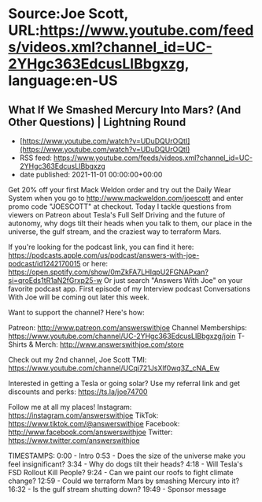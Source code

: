 # Source:Joe Scott, URL:https://www.youtube.com/feeds/videos.xml?channel_id=UC-2YHgc363EdcusLIBbgxzg, language:en-US

## What If We Smashed Mercury Into Mars? (And Other Questions) | Lightning Round
 - [https://www.youtube.com/watch?v=UDuDQUrOQtI](https://www.youtube.com/watch?v=UDuDQUrOQtI)
 - RSS feed: https://www.youtube.com/feeds/videos.xml?channel_id=UC-2YHgc363EdcusLIBbgxzg
 - date published: 2021-11-01 00:00:00+00:00

Get 20% off your first Mack Weldon order and try out the Daily Wear System when you go to http://www.mackweldon.com/joescott and enter promo code "JOESCOTT" at checkout.
Today I tackle questions from viewers on Patreon about Tesla's Full Self Driving and the future of autonomy, why dogs tilt their heads when you talk to them, our place in the universe, the gulf stream, and the craziest way to terraform Mars.

If you're looking for the podcast link, you can find it here:
https://podcasts.apple.com/us/podcast/answers-with-joe-podcast/id1242170015
or here:
https://open.spotify.com/show/0mZkFA7LHIqpU2FGNAPxan?si=qroEds1tR1aN2fGrxp25-w
Or just search "Answers With Joe" on your favorite podcast app.
First episode of my Interview podcast Conversations With Joe will be coming out later this week.

Want to support the channel? Here's how:

Patreon: http://www.patreon.com/answerswithjoe
Channel Memberships: https://www.youtube.com/channel/UC-2YHgc363EdcusLIBbgxzg/join
T-Shirts & Merch: http://www.answerswithjoe.com/store

Check out my 2nd channel, Joe Scott TMI:
https://www.youtube.com/channel/UCqi721JsXlf0wq3Z_cNA_Ew

Interested in getting a Tesla or going solar? Use my referral link and get discounts and perks:
https://ts.la/joe74700

Follow me at all my places!
Instagram: https://instagram.com/answerswithjoe
TikTok: https://www.tiktok.com/@answerswithjoe
Facebook: http://www.facebook.com/answerswithjoe
Twitter: https://www.twitter.com/answerswithjoe

TIMESTAMPS:
0:00 - Intro
0:53 - Does the size of the universe make you feel insignificant?
3:34 - Why do dogs tilt their heads?
4:18 - Will Tesla's FSD Rollout Kill People?
9:24 - Can we paint our roofs to fight climate change?
12:59 - Could we terraform Mars by smashing Mercury into it?
16:32 -  Is the gulf stream shutting down?
19:49 - Sponsor message

